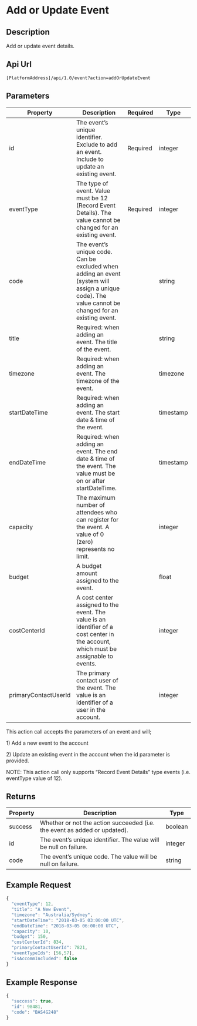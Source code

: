 # Add or Update Event

## Description

Add or update event details.

## Api Url

`[PlatformAddress]/api/1.0/event?action=addOrUpdateEvent`

## Parameters

| Property | Description | Required | Type |
| --- | --- | --- | --- |
| id | The event’s unique identifier. Exclude to add an event. Include to update an existing event. | Required | integer |
| eventType | The type of event. Value must be 12 \(Record Event Details\). The value cannot be changed for an existing event. | Required | integer |
| code | The event’s unique code. Can be excluded when adding an event \(system will assign a unique code\). The value cannot be changed for an existing event. |  | string |
| title | Required: when adding an event. The title of the event. |  | string |
| timezone | Required: when adding an event. The timezone of the event. |  | timezone |
| startDateTime | Required: when adding an event. The start date & time of the event. |  | timestamp |
| endDateTime | Required: when adding an event. The end date & time of the event. The value must be on or after startDateTime. |  | timestamp |
| capacity | The maximum number of attendees who can register for the event. A value of 0 \(zero\) represents no limit. |  | integer |
| budget | A budget amount assigned to the event. |  | float |
| costCenterId | A cost center assigned to the event. The value is an identifier of a cost center in the account, which must be assignable to events. |  | integer |
| primaryContactUserId | The primary contact user of the event. The value is an identifier of a user in the account. |  | integer |

This action call accepts the parameters of an event and will;

1\) Add a new event to the account

2\) Update an existing event in the account when the id parameter is provided.

NOTE: This action call only supports “Record Event Details” type events \(i.e. eventType value of 12\).

## Returns

| Property | Description | Type |
| --- | --- | --- |
| success | Whether or not the action succeeded \(i.e. the event as added or updated\). | boolean |
| id | The event’s unique identifier. The value will be null on failure. | integer |
| code | The event’s unique code. The value will be null on failure. | string |

## Example Request

```javascript
{
  "eventType": 12,
  "title": "A New Event",
  "timezone": "Australia/Sydney",
  "startDateTime": "2018-03-05 03:00:00 UTC",
  "endDateTime": "2018-03-05 06:00:00 UTC",
  "capacity": 10,
  "budget": 150,
  "costCenterId": 834,
  "primaryContactUserId": 7821,
  "eventTypeIds": [56,57],
  "isAccommIncluded": false
}
```

## Example Response

```javascript
{
  "success": true,
  "id": 98481,
  "code": "BAS4G248"
}
```

